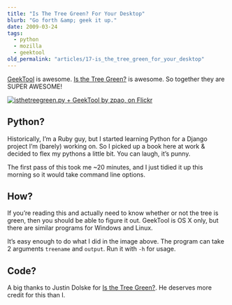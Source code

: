 ```yaml
---
title: "Is The Tree Green? For Your Desktop"
blurb: "Go forth &amp; geek it up."
date: 2009-03-24
tags:
  - python
  - mozilla
  - geektool
old_permalink: "articles/17-is_the_tree_green_for_your_desktop"
---
```


[GeekTool](http://projects.tynsoe.org/geektool/) is awesome. [Is the Tree Green?](http://isthetreegreen.com) is awesome. So together they are SUPER AWESOME!

[![isthetreegreen.py + GeekTool by zpao, on Flickr](https://farm4.static.flickr.com/3588/3382045487_01114ff567.jpg "isthetreegreen.py + GeekTool by zpao, on Flickr")](http://www.flickr.com/photos/zpao/3382045487/)

## Python?

Historically, I’m a Ruby guy, but I started learning Python for a Django project I’m (barely) working on. So I picked up a book here at work & decided to flex my pythons a little bit. You can laugh, it’s punny.

The first pass of this took me ~20 minutes, and I just tidied it up this morning so it would take command line options.

## How?

If you’re reading this and actually need to know whether or not the tree is green, then you should be able to figure it out. GeekTool is OS X only, but there are similar programs for Windows and Linux.

It’s easy enough to do what I did in the image above. The program can take 2 arguments `treename` and `output`. Run it with `-h` for usage.

## Code?

<script src="https://gist.github.com/84210.js">
</script>
A big thanks to Justin Dolske for [Is the Tree Green?](http://isthetreegreen.com). He deserves more credit for this than I.
